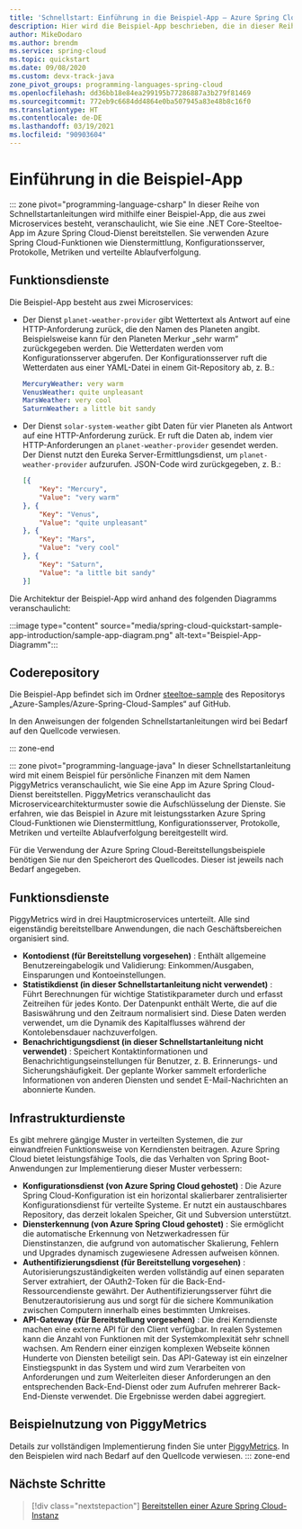 ```yaml
---
title: 'Schnellstart: Einführung in die Beispiel-App – Azure Spring Cloud'
description: Hier wird die Beispiel-App beschrieben, die in dieser Reihe von Schnellstartanleitungen für die Bereitstellung in Azure Spring Cloud verwendet wird.
author: MikeDodaro
ms.author: brendm
ms.service: spring-cloud
ms.topic: quickstart
ms.date: 09/08/2020
ms.custom: devx-track-java
zone_pivot_groups: programming-languages-spring-cloud
ms.openlocfilehash: dd36bb18e84ea299195b77286887a3b279f81469
ms.sourcegitcommit: 772eb9c6684dd4864e0ba507945a83e48b8c16f0
ms.translationtype: HT
ms.contentlocale: de-DE
ms.lasthandoff: 03/19/2021
ms.locfileid: "90903604"
---
```

# <a name="introduction-to-the-sample-app"></a>Einführung in die Beispiel-App

::: zone pivot="programming-language-csharp"
In dieser Reihe von Schnellstartanleitungen wird mithilfe einer Beispiel-App, die aus zwei Microservices besteht, veranschaulicht, wie Sie eine .NET Core-Steeltoe-App im Azure Spring Cloud-Dienst bereitstellen. Sie verwenden Azure Spring Cloud-Funktionen wie Dienstermittlung, Konfigurationsserver, Protokolle, Metriken und verteilte Ablaufverfolgung.

## <a name="functional-services"></a>Funktionsdienste

Die Beispiel-App besteht aus zwei Microservices:

* Der Dienst `planet-weather-provider` gibt Wettertext als Antwort auf eine HTTP-Anforderung zurück, die den Namen des Planeten angibt. Beispielsweise kann für den Planeten Merkur „sehr warm“ zurückgegeben werden. Die Wetterdaten werden vom Konfigurationsserver abgerufen. Der Konfigurationsserver ruft die Wetterdaten aus einer YAML-Datei in einem Git-Repository ab, z. B.:

  ```yaml
  MercuryWeather: very warm
  VenusWeather: quite unpleasant
  MarsWeather: very cool
  SaturnWeather: a little bit sandy
  ```

* Der Dienst `solar-system-weather` gibt Daten für vier Planeten als Antwort auf eine HTTP-Anforderung zurück. Er ruft die Daten ab, indem vier HTTP-Anforderungen an `planet-weather-provider` gesendet werden. Der Dienst nutzt den Eureka Server-Ermittlungsdienst, um `planet-weather-provider` aufzurufen. JSON-Code wird zurückgegeben, z. B.:

  ```json
  [{
      "Key": "Mercury",
      "Value": "very warm"
  }, {
      "Key": "Venus",
      "Value": "quite unpleasant"
  }, {
      "Key": "Mars",
      "Value": "very cool"
  }, {
      "Key": "Saturn",
      "Value": "a little bit sandy"
  }]
  ```

Die Architektur der Beispiel-App wird anhand des folgenden Diagramms veranschaulicht:

:::image type="content" source="media/spring-cloud-quickstart-sample-app-introduction/sample-app-diagram.png" alt-text="Beispiel-App-Diagramm":::

## <a name="code-repository"></a>Coderepository

Die Beispiel-App befindet sich im Ordner [steeltoe-sample](https://github.com/Azure-Samples/Azure-Spring-Cloud-Samples/tree/master/steeltoe-sample) des Repositorys „Azure-Samples/Azure-Spring-Cloud-Samples“ auf GitHub.

In den Anweisungen der folgenden Schnellstartanleitungen wird bei Bedarf auf den Quellcode verwiesen.

::: zone-end

::: zone pivot="programming-language-java"
In dieser Schnellstartanleitung wird mit einem Beispiel für persönliche Finanzen mit dem Namen PiggyMetrics veranschaulicht, wie Sie eine App im Azure Spring Cloud-Dienst bereitstellen. PiggyMetrics veranschaulicht das Microservicearchitekturmuster sowie die Aufschlüsselung der Dienste. Sie erfahren, wie das Beispiel in Azure mit leistungsstarken Azure Spring Cloud-Funktionen wie Dienstermittlung, Konfigurationsserver, Protokolle, Metriken und verteilte Ablaufverfolgung bereitgestellt wird.

Für die Verwendung der Azure Spring Cloud-Bereitstellungsbeispiele benötigen Sie nur den Speicherort des Quellcodes. Dieser ist jeweils nach Bedarf angegeben.

## <a name="functional-services"></a>Funktionsdienste

PiggyMetrics wird in drei Hauptmicroservices unterteilt. Alle sind eigenständig bereitstellbare Anwendungen, die nach Geschäftsbereichen organisiert sind.

* **Kontodienst (für Bereitstellung vorgesehen)** : Enthält allgemeine Benutzereingabelogik und Validierung: Einkommen/Ausgaben, Einsparungen und Kontoeinstellungen.
* **Statistikdienst (in dieser Schnellstartanleitung nicht verwendet)** : Führt Berechnungen für wichtige Statistikparameter durch und erfasst Zeitreihen für jedes Konto. Der Datenpunkt enthält Werte, die auf die Basiswährung und den Zeitraum normalisiert sind. Diese Daten werden verwendet, um die Dynamik des Kapitalflusses während der Kontolebensdauer nachzuverfolgen.
* **Benachrichtigungsdienst (in dieser Schnellstartanleitung nicht verwendet)** : Speichert Kontaktinformationen und Benachrichtigungseinstellungen für Benutzer, z. B. Erinnerungs- und Sicherungshäufigkeit. Der geplante Worker sammelt erforderliche Informationen von anderen Diensten und sendet E-Mail-Nachrichten an abonnierte Kunden.

## <a name="infrastructure-services"></a>Infrastrukturdienste

Es gibt mehrere gängige Muster in verteilten Systemen, die zur einwandfreien Funktionsweise von Kerndiensten beitragen. Azure Spring Cloud bietet leistungsfähige Tools, die das Verhalten von Spring Boot-Anwendungen zur Implementierung dieser Muster verbessern: 

* **Konfigurationsdienst (von Azure Spring Cloud gehostet)** : Die Azure Spring Cloud-Konfiguration ist ein horizontal skalierbarer zentralisierter Konfigurationsdienst für verteilte Systeme. Er nutzt ein austauschbares Repository, das derzeit lokalen Speicher, Git und Subversion unterstützt.
* **Diensterkennung (von Azure Spring Cloud gehostet)** : Sie ermöglicht die automatische Erkennung von Netzwerkadressen für Dienstinstanzen, die aufgrund von automatischer Skalierung, Fehlern und Upgrades dynamisch zugewiesene Adressen aufweisen können.
* **Authentifizierungsdienst (für Bereitstellung vorgesehen)** : Autorisierungszuständigkeiten werden vollständig auf einen separaten Server extrahiert, der OAuth2-Token für die Back-End-Ressourcendienste gewährt. Der Authentifizierungsserver führt die Benutzerautorisierung aus und sorgt für die sichere Kommunikation zwischen Computern innerhalb eines bestimmten Umkreises.
* **API-Gateway (für Bereitstellung vorgesehen)** : Die drei Kerndienste machen eine externe API für den Client verfügbar. In realen Systemen kann die Anzahl von Funktionen mit der Systemkomplexität sehr schnell wachsen. Am Rendern einer einzigen komplexen Webseite können Hunderte von Diensten beteiligt sein. Das API-Gateway ist ein einzelner Einstiegspunkt in das System und wird zum Verarbeiten von Anforderungen und zum Weiterleiten dieser Anforderungen an den entsprechenden Back-End-Dienst oder zum Aufrufen mehrerer Back-End-Dienste verwendet. Die Ergebnisse werden dabei aggregiert. 

## <a name="sample-usage-of-piggymetrics"></a>Beispielnutzung von PiggyMetrics

Details zur vollständigen Implementierung finden Sie unter [PiggyMetrics](https://github.com/Azure-Samples/piggymetrics). In den Beispielen wird nach Bedarf auf den Quellcode verwiesen.
::: zone-end

## <a name="next-steps"></a>Nächste Schritte

> [!div class="nextstepaction"]
> [Bereitstellen einer Azure Spring Cloud-Instanz](spring-cloud-quickstart-provision-service-instance.md)
